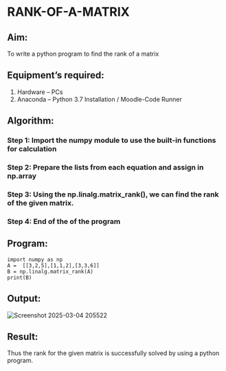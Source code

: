 # RANK-OF-A-MATRIX
## Aim:
To write a python program to find the rank of a matrix
## Equipment’s required:
1. 	Hardware – PCs
2. 	Anaconda – Python 3.7 Installation / Moodle-Code Runner
## Algorithm:
### Step 1: Import the numpy module to use the built-in functions for calculation
### Step 2: Prepare the lists from each equation and assign in np.array
### Step 3: Using the np.linalg.matrix_rank(), we can find the rank of the given matrix.
### Step 4: End of the of the program
## Program:
```
import numpy as np
A =  [[3,2,5],[1,1,2],[3,3,6]]
B = np.linalg.matrix_rank(A)
print(B)
```
## Output:
![Screenshot 2025-03-04 205522](https://github.com/user-attachments/assets/ac0e64aa-1201-4761-a4d4-0b7a7cd6206d)

## Result:
Thus the rank for the given matrix is successfully solved by  using a python program.

